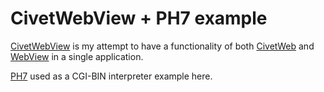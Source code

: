 # CivetWebView + PH7 example

[CivetWebView](https://github.com/DeXP/CivetWebView) is my attempt to have a functionality of both [CivetWeb](https://github.com/civetweb/civetweb) and [WebView](https://github.com/webview/webview) in a single application.

[PH7](https://github.com/symisc/PH7) used as a CGI-BIN interpreter example here.